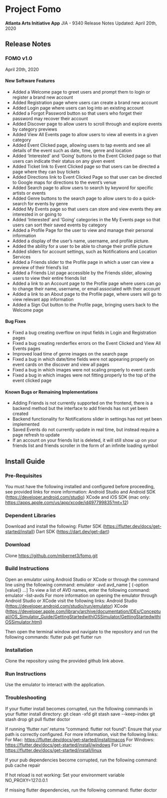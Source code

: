 # Project Fomo
**Atlanta Arts Initiative App**
JIA - 9340
Release Notes
Updated: April 20th, 2020

## Release Notes

### FOMO v1.0
April 20th, 2020
#### New Software Features
- Added a Welcome page to greet users and prompt them to login or register a brand new account
- Added Registration page where users can create a brand new account
- Added Login page where users can log into an existing account
- Added a Forgot Password button so that users who forget their password may recover their account
- Added Discover page to allow users to scroll through and explore events by category previews
- Added View All Events page to allow users to view all events in a given category
- Added Event Clicked page, allowing users to tap events and see all details of the event such as date, time, genre and location
- Added ‘Interested’ and ‘Going’ buttons to the Event Clicked page so that users can indicate their status on any given event
- Added Ticket link to Event Clicked page so that users can be directed a page where they can buy tickets
- Added Directions link to Event Clicked Page so that user can be directed to Google maps for directions to the event’s venue
- Added Search page to allow users to search by keyword for specific artists or events
- Added Genre buttons to the search page to allow users to do a quick-search for events by genre
- Added My Events page so that users can store and view events they are interested in or going to
- Added ‘Interested’ and ‘Going’ categories in the My Events page so that users can sort their saved events by category
- Added a Profile Page for the user to view and manage their personal information
- Added a display of the user’s name, username, and profile picture.
- Added the ability for a user to be able to change their profile picture
- Added sliders for account settings, such as Notifications and Location Services
- Added a Friends slider to the Profile page in which a user can view a preview of their friend’s list
- Added a Friends List page accessible by the Friends slider, allowing users to view their entire friends list
- Added a link to an Account page to the Profile page where users can go to change their name, username, or email associated with their account
- Added a link to an About page to the Profile page, where users will go to view relevant app information
- Added a Sign Out button to the Profile page, bringing users back to the Welcome page

#### Bug Fixes
- Fixed a bug creating overflow on input fields in Login and Registration pages
- Fixed a bug creating renderflex errors on the Event Clicked and View All Events pages
- Improved load time of genre images on the search page
- Fixed a bug in which date/time fields were not appearing properly on event cards on the discover and view all pages
- Fixed a bug in which images were not scaling properly to event cards
- Fixed a bug in which images were not fitting properly to the top of the event clicked page

#### Known Bugs or Remaining Implementations
- Adding Friends is not currently supported on the frontend, there is a backend method but the interface to add friends has not yet been created
- Backend functionality for Notifications slider in settings has not yet been implemented
- Saved Events do not currently update in real time, but instead require a page refresh to update
- If an account on your friends list is deleted, it will still show up on your friends list and friends scroller in the form of an infinite loading symbol



## Install Guide
### Pre-Requisites
You must have the following installed and configured before proceeding, see provided links for more information:
Android Studio and Android SDK (https://developer.android.com/studio)
XCode and iOS SDK (mac only: https://apps.apple.com/us/app/xcode/id497799835?mt=12)

### Dependent Libraries
Download and install the following:
Flutter SDK (https://flutter.dev/docs/get-started/install)
Dart SDK (https://dart.dev/get-dart)

### Download
Clone https://github.com/mjbernet3/fomo.git

### Build Instructions
Open an emulator using Android Studio or XCode or through the command line using the following command:
	emulator -avd avd_name [ {-option [value]} …]
To view a list of AVD names, enter the following command:
	emulator -list-avds
For more information on opening the emulator through Android Studio or XCode visit the following links:
	Android Studio (https://developer.android.com/studio/run/emulator)
	XCode
(https://developer.apple.com/library/archive/documentation/IDEs/Conceptual/iOS_Simulator_Guide/GettingStartedwithiOSSimulator/GettingStartedwithiOSSimulator.html)

Then open the terminal window and navigate to the repository and run the following commands:
	flutter pub get
flutter run

### Installation
Clone the repository using the provided github link above.

### Run Instructions
Use the emulator to interact with the application.

### Troubleshooting
If your flutter install becomes corrupted, run the following commands in your flutter install directory:
	git clean -xfd
	git stash save --keep-index
	git stash drop
	git pull
	flutter doctor

If running ‘flutter run’ returns “command: flutter not found”:
	Ensure that your path is correctly configured.
	For more information, visit the following links:
		For Mac: https://flutter.dev/docs/get-started/install/macos
		For Windows: https://flutter.dev/docs/get-started/install/windows
		For Linux: https://flutter.dev/docs/get-started/install/linux 

If your pub dependencies become corrupted, run the following command:
	pub cache repair

If hot reload is not working:
Set your environment variable NO_PROXY=127.0.0.1

If missing flutter dependencies, run the following command:
flutter doctor
